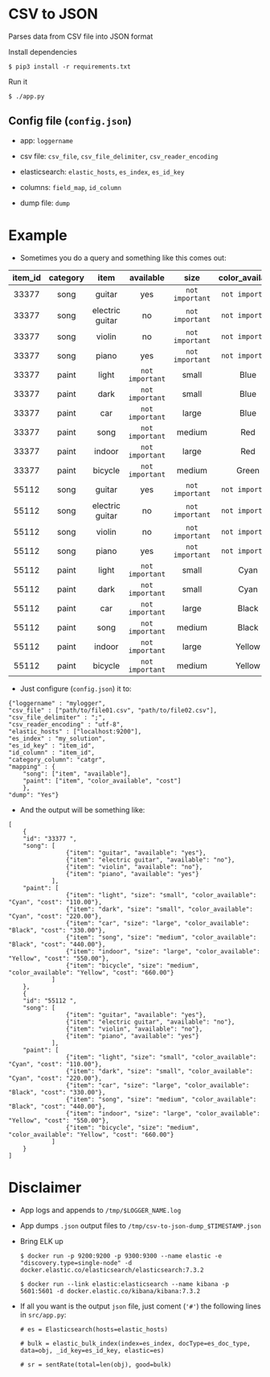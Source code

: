 # CSV to JSON
Parses data from CSV file into JSON format

Install dependencies
```
$ pip3 install -r requirements.txt
```

Run it
```
$ ./app.py
```

## Config file (`config.json`)

- app: `loggername`

- csv file: `csv_file`, `csv_file_delimiter`, `csv_reader_encoding`

- elasticsearch: `elastic_hosts`, `es_index`, `es_id_key`

- columns: `field_map`, `id_column`

- dump file: `dump`


# Example

- Sometimes you do a query and something like this comes out:

| item_id | category  | item            | available       | size             | color_available | cost            |
| :--:    | :--:   | :--:            | :--:            | :--:             | :--:            | :--:            |
| 33377   | song   | guitar          | yes             | `not important`  | `not important` | `not important` |
| 33377   | song   | electric guitar | no              | `not important`  | `not important` | `not important` |
| 33377   | song   | violin          | no              | `not important`  | `not important` | `not important` |
| 33377   | song   | piano           | yes             | `not important`  | `not important` | `not important` |
| 33377   | paint  | light           | `not important` | small            | Blue            | 100.00          |
| 33377   | paint  | dark            | `not important` | small            | Blue            | 200.00          |
| 33377   | paint  | car             | `not important` | large            | Blue            | 300.00          |
| 33377   | paint  | song            | `not important` | medium           | Red             | 400.00          |
| 33377   | paint  | indoor          | `not important` | large            | Red             | 500.00          |
| 33377   | paint  | bicycle         | `not important` | medium           | Green           | 600.00          |
| 55112   | song   | guitar          | yes             | `not important`  | `not important` | `not important` |
| 55112   | song   | electric guitar | no              | `not important`  | `not important` | `not important` |
| 55112   | song   | violin          | no              | `not important`  | `not important` | `not important` |
| 55112   | song   | piano           | yes             | `not important`  | `not important` | `not important` |
| 55112   | paint  | light           | `not important` | small            | Cyan            | 110.00          |
| 55112   | paint  | dark            | `not important` | small            | Cyan            | 220.00          |
| 55112   | paint  | car             | `not important` | large            | Black           | 330.00          |
| 55112   | paint  | song            | `not important` | medium           | Black           | 440.00          |
| 55112   | paint  | indoor          | `not important` | large            | Yellow          | 550.00          |
| 55112   | paint  | bicycle         | `not important` | medium           | Yellow          | 660.00          |


- Just configure (`config.json`) it to:

```
{"loggername" : "mylogger",
"csv_file" : ["path/to/file01.csv", "path/to/file02.csv"],
"csv_file_delimiter" : ";",
"csv_reader_encoding" : "utf-8",
"elastic_hosts" : ["localhost:9200"],
"es_index" : "my_solution",
"es_id_key" : "item_id",
"id_column" : "item_id",
"category_column": "catgr",
"mapping" : {
    "song": ["item", "available"],
    "paint": ["item", "color_available", "cost"]
    },
"dump": "Yes"}
```


- And the output will be something like:

```
[
    {
    "id": "33377 ",
    "song": [
                {"item": "guitar", "available": "yes"},
                {"item": "electric guitar", "available": "no"},
                {"item": "violin", "available": "no"},
                {"item": "piano", "available": "yes"}
            ],
    "paint": [
                {"item": "light", "size": "small", "color_available": "Cyan", "cost": "110.00"},
                {"item": "dark", "size": "small", "color_available": "Cyan", "cost": "220.00"},
                {"item": "car", "size": "large", "color_available": "Black", "cost": "330.00"},
                {"item": "song", "size": "medium", "color_available": "Black", "cost": "440.00"},
                {"item": "indoor", "size": "large", "color_available": "Yellow", "cost": "550.00"},
                {"item": "bicycle", "size": "medium", "color_available": "Yellow", "cost": "660.00"}
            ]
    },
    {
    "id": "55112 ",
    "song": [
                {"item": "guitar", "available": "yes"},
                {"item": "electric guitar", "available": "no"},
                {"item": "violin", "available": "no"},
                {"item": "piano", "available": "yes"}
            ],
    "paint": [
                {"item": "light", "size": "small", "color_available": "Cyan", "cost": "110.00"},
                {"item": "dark", "size": "small", "color_available": "Cyan", "cost": "220.00"},
                {"item": "car", "size": "large", "color_available": "Black", "cost": "330.00"},
                {"item": "song", "size": "medium", "color_available": "Black", "cost": "440.00"},
                {"item": "indoor", "size": "large", "color_available": "Yellow", "cost": "550.00"},
                {"item": "bicycle", "size": "medium", "color_available": "Yellow", "cost": "660.00"}
            ]
    }
]
```

# Disclaimer

- App logs and appends to `/tmp/$LOGGER_NAME.log`
- App dumps `.json` output files to `/tmp/csv-to-json-dump_$TIMESTAMP.json`

- Bring ELK up

    `$ docker run -p 9200:9200 -p 9300:9300 --name elastic -e "discovery.type=single-node" -d docker.elastic.co/elasticsearch/elasticsearch:7.3.2`

    `$ docker run --link elastic:elasticsearch --name kibana -p 5601:5601 -d docker.elastic.co/kibana/kibana:7.3.2`

- If all you want is the output `json` file, just coment (`'#'`) the following lines in `src/app.py`:

    `# es = Elasticsearch(hosts=elastic_hosts)`

    `# bulk = elastic_bulk_index(index=es_index, docType=es_doc_type, data=obj, _id_key=es_id_key, elastic=es)`

    `# sr = sentRate(total=len(obj), good=bulk)`